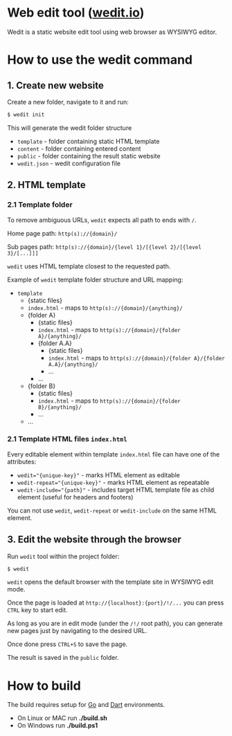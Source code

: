 # Web edit tool ([wedit.io](https://wedit.io))

Wedit is a static website edit tool using web browser as WYSIWYG editor.

# How to use the wedit command

## 1. Create new website
Create a new folder, navigate to it and run: 
``` s
$ wedit init
```

This will generate the wedit folder structure 
- `template` - folder containing static HTML template
- `content` - folder containing entered content
- `public` - folder containing the result static website
- `wedit.json` - wedit configuration file

## 2. HTML template

### 2.1 Template folder

To remove ambiguous URLs, `wedit` expects all path to ends with `/`.

Home page path: `http(s)://{domain}/`

Sub pages path: `http(s)://{domain}/{level 1}/[{level 2}/[{level 3}/[...]]]`

`wedit` uses HTML template closest to the requested path.

Example of `wedit` template folder structure and URL mapping:


- `template`
  - {static files}
  - `index.html` - maps to `http(s)://{domain}/{anything}/`
  - {folder A}
    - {static files}
    - `index.html` - maps to `http(s)://{domain}/{folder A}/{anything}/`
    - {folder A.A}
      - {static files}
      - `index.html` - maps to `http(s)://{domain}/{folder A}/{folder A.A}/{anything}/`
      - ...
    - ...
  - {folder B}
    - {static files}
    - `index.html` - maps to `http(s)://{domain}/{folder B}/{anything}/`
    - ...
  - ...


### 2.1 Template HTML files `index.html`

Every editable element within template `index.html` file can have one of the attributes:
- `wedit="{unique-key}"` - marks HTML element as editable
- `wedit-repeat="{unique-key}"` - marks HTML element as repeatable
- `wedit-include="{path}"` - includes target HTML template file as child element (useful for headers and footers)

You can not use `wedit`, `wedit-repeat` or `wedit-include` on the same HTML element.

## 3. Edit the website through the browser

Run `wedit` tool within the project folder:

``` s
$ wedit
```

`wedit` opens the default browser with the template site in WYSIWYG edit mode.

Once the page is loaded at `http://{localhost}:{port}/!/...` you can press `CTRL` key to start edit.

As long as you are in edit mode (under the `/!/` root path), you can generate new pages just by navigating to the desired URL.

Once done press `CTRL+S` to save the page.

The result is saved in the `public` folder.

# How to build

The build requires setup for [Go](https://golang.org/) and [Dart](https://www.dartlang.org/) environments.

- On Linux or MAC run **./build.sh**
- On Windows run **./build.ps1**
